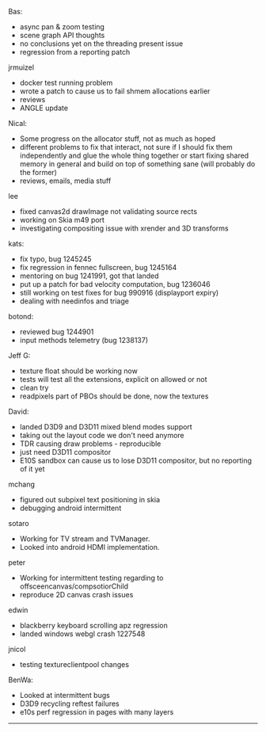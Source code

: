 

Bas:
* async pan & zoom testing
* scene graph API thoughts
* no conclusions yet on the threading present issue
* regression from a reporting patch



jrmuizel
* docker test running problem
* wrote a patch to cause us to fail shmem allocations earlier
* reviews
* ANGLE update



Nical:
* Some progress on the allocator stuff, not as much as hoped
* different problems to fix that interact, not sure if I should fix them independently and glue the whole thing together or start fixing shared memory in general and build on top of something sane (will probably do the former)
* reviews, emails, media stuff



lee
* fixed canvas2d drawImage not validating source rects
* working on Skia m49 port
* investigating compositing issue with xrender and 3D transforms



kats:
* fix typo, bug 1245245
* fix regression in fennec fullscreen, bug 1245164
* mentoring on bug 1241991, got that landed
* put up a patch for bad velocity computation, bug 1236046
* still working on test fixes for bug 990916 (displayport expiry)
* dealing with needinfos and triage



botond:
* reviewed bug 1244901
* input methods telemetry (bug 1238137)



Jeff G:
* texture float should be working now
* tests will test all the extensions, explicit on allowed or not
* clean try
* readpixels part of PBOs should be done, now the textures



David:
* landed D3D9 and D3D11 mixed blend modes support
* taking out the layout code we don't need anymore
* TDR causing draw problems - reproducible
* just need D3D11 compositor
* E10S sandbox can cause us to lose D3D11 compositor, but no reporting of it yet



mchang
* figured out subpixel text positioning in skia
* debugging android intermittent





sotaro
* Working for TV stream and TVManager.
* Looked into android HDMI implementation.



peter
* Working for intermittent testing regarding to offsceencanvas/compsotiorChild
* reproduce 2D canvas crash issues



edwin
* blackberry keyboard scrolling apz regression
* landed windows webgl crash 1227548



jnicol
* testing textureclientpool changes



BenWa:
* Looked at intermittent bugs
* D3D9 recycling reftest failures
* e10s perf regression in pages with many layers

________________


